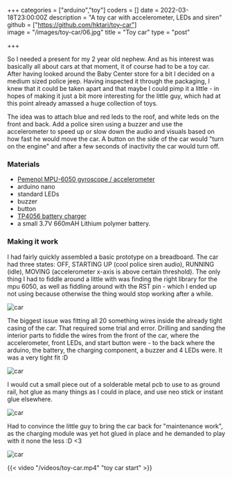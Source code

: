 +++
categories = ["arduino","toy"]
coders = []
date = 2022-03-18T23:00:00Z
description = "A toy car with accelerometer, LEDs and siren"
github = ["https://github.com/hktari/toy-car"]                      
image = "/images/toy-car/06.jpg"
title = "Toy car"
type = "post"

+++

So I needed a present for my 2 year old nephew. And as his interest was basically all about cars at that moment, it of course had to be a toy car. After having looked around the Baby Center store for a bit I decided on a medium sized police jeep. Having inspected it through the packaging, I knew that it could be taken apart and that maybe I could pimp it a little - in hopes of making it just a bit more interesting for the little guy, which had at this point already amassed a huge collection of toys. 

The idea was to attach blue and red leds to the roof, and white leds on the front and back. Add a police siren using a buzzer and use the accelerometer to speed up or slow down the audio and visuals based on how fast he would move the car. A button on the side of the car would "turn on the engine" and after a few seconds of inactivity the car would turn off.

### Materials
- [Pemenol MPU-6050 gyroscope / accelerometer](https://www.amazon.de/-/en/Pemenol-MPU-6050-Module-Gyroscope-Accelerometer-Raspberry/dp/B07F3PFK98)
- arduino nano
- standard LEDs
- buzzer
- button
- [TP4056 battery charger](https://www.amazon.de/-/en/AZDelivery-Controller-Lithium-Battery-Charging/dp/B07D2G345P/) 
- a small 3.7V 660mAH Lithium polymer battery.


### Making it work

I had fairly quickly assembled a basic prototype on a breadboard. The car had three states: OFF, STARTING UP (cool police siren audio), RUNNING (idle), MOVING (accelerometer x-axis is above certain threshold). The only thing I had to fiddle around a little with was finding the right library for the mpu 6050, as well as fiddling around with the RST pin - which I ended up not using because otherwise the thing would stop working after a while.

![](/images/toy-car/03.jpeg "car")

The biggest issue was fitting all 20 something wires inside the already tight casing of the car. That required some trial and error. Drilling and sanding the interior parts to fiddle the wires from the front of the car, where the accelerometer, front LEDs, and start button were - to the back where the arduino, the battery, the charging component, a buzzer and 4 LEDs were. It was a very tight fit :D


![](/images/toy-car/01.jpeg "car")

I would cut a small piece out of a solderable metal pcb to use to as ground rail, hot glue as many things as I could in place, and use neo stick or instant glue elsewhere.

![](/images/toy-car/02.jpeg "car")


Had to convince the little guy to bring the car back for "maintenance work", as the charging module was yet hot glued in place and he demanded to play with it none the less :D <3
 
![](/images/toy-car/06.jpg "car")



{{< video "/videos/toy-car.mp4" "toy car start" >}}

